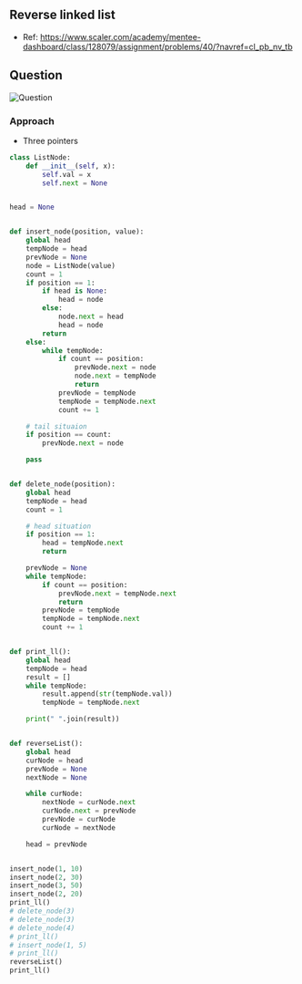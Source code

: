 

## Reverse linked list
- Ref: https://www.scaler.com/academy/mentee-dashboard/class/128079/assignment/problems/40/?navref=cl_pb_nv_tb

## Question
![Question](http://ankit-portfolio.s3-ap-southeast-1.amazonaws.com/images/datastructures/scaler/040-reverse-linked-list-question.png)

### Approach
- Three pointers

```py
class ListNode:
    def __init__(self, x):
        self.val = x
        self.next = None


head = None


def insert_node(position, value):
    global head
    tempNode = head
    prevNode = None
    node = ListNode(value)
    count = 1
    if position == 1:
        if head is None:
            head = node
        else:
            node.next = head
            head = node
        return
    else:
        while tempNode:
            if count == position:
                prevNode.next = node
                node.next = tempNode
                return
            prevNode = tempNode
            tempNode = tempNode.next
            count += 1

    # tail situaion
    if position == count:
        prevNode.next = node

    pass


def delete_node(position):
    global head
    tempNode = head
    count = 1

    # head situation
    if position == 1:
        head = tempNode.next
        return

    prevNode = None
    while tempNode:
        if count == position:
            prevNode.next = tempNode.next
            return
        prevNode = tempNode
        tempNode = tempNode.next
        count += 1


def print_ll():
    global head
    tempNode = head
    result = []
    while tempNode:
        result.append(str(tempNode.val))
        tempNode = tempNode.next

    print(" ".join(result))


def reverseList():
    global head
    curNode = head
    prevNode = None
    nextNode = None

    while curNode:
        nextNode = curNode.next
        curNode.next = prevNode
        prevNode = curNode
        curNode = nextNode

    head = prevNode


insert_node(1, 10)
insert_node(2, 30)
insert_node(3, 50)
insert_node(2, 20)
print_ll()
# delete_node(3)
# delete_node(3)
# delete_node(4)
# print_ll()
# insert_node(1, 5)
# print_ll()
reverseList()
print_ll()
```
